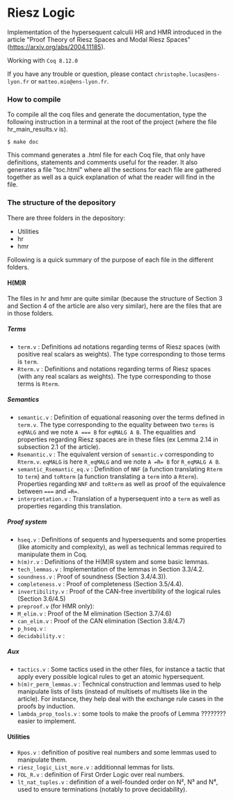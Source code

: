 Riesz Logic
===========

Implementation of the hypersequent calculii HR and HMR introduced in the article "Proof Theory of Riesz Spaces and Modal Riesz Spaces" (https://arxiv.org/abs/2004.11185).

Working with `Coq 8.12.0`

If you have any trouble or question, please contact `christophe.lucas@ens-lyon.fr` or `matteo.mio@ens-lyon.fr`.

### How to compile
To compile all the coq files and generate the documentation, type the following instruction in a terminal at the root of the project (where the file hr\_main\_results.v is).

	$ make doc

This command generates a .html file for each Coq file, that only have definitions, statements and comments useful for the reader. It also generates a file "toc.html" where all the sections for each file are gathered together as well as a quick explanation of what the reader will find in the file.


### The structure of the depository
There are three folders in the depository:

* Utilities
* hr
* hmr

Following is a quick summary of the purpose of each file in the different folders.

#### H(M)R
The files in hr and hmr are quite similar (because the structure of Section 3 and Section 4 of the article are also very similar), here are the files that are in those folders.

##### Terms
* `term.v` : Definitions  ad notations regarding terms of Riesz spaces (with positive real scalars as weights). The type corresponding to those terms is `term`.
* `Rterm.v` : Definitions and notations regarding terms of Riesz spaces (with any real scalars as weights). The type corresponding to those terms is `Rterm`.

##### Semantics
* `semantic.v` : Definition of equational reasoning over the terms defined in `term.v`. The type corresponding to the equality between two `terms` is `eqMALG` and we note `A === B` for `eqMALG A B`. The equalities and properties regarding Riesz spaces are in these files (ex Lemma 2.14 in subsection 2.1 of the article).
* `Rsemantic.v` : The equivalent version of `semantic.v` corresponding to `Rterm.v`. `eqMALG` is here `R_eqMALG` and we note `A =R= B` for `R_eqMALG A B`.
* `semantic_Rsemantic_eq.v` : Definition of `NNF` (a function translating `Rterm` to `term`) and `toRterm` (a function translating a `term` into a `Rterm`). Properties regarding `NNF` and `toRterm` as well as proof of the equivalence between `===` and `=R=`.
* `interpretation.v` : Translation of a hypersequent into a `term` as well as properties regarding this translation.

##### Proof system
* `hseq.v` : Definitions of sequents and hypersequents and some properties (like atomicity and complexity), as well as technical lemmas required to manipulate them in Coq.
* `h(m)r.v` : Definitions of the H(M)R system and some basic lemmas.
* `tech_lemmas.v` : Implementation of the lemmas in Section 3.3/4.2.
* `soundness.v` : Proof of soundness (Section 3.4/4.3)).
* `completeness.v` : Proof of completeness (Section 3.5/4.4).
* `invertibility.v` : Proof of the CAN-free invertibility of the logical rules (Section 3.6/4.5)
* `preproof.v` (for HMR only):
* `M_elim.v` : Proof of the M elimination (Section 3.7/4.6)
* `can_elim.v` : Proof of the CAN elimination (Section 3.8/4.7)
* `p_hseq.v` :
* `decidability.v` :

##### Aux
* `tactics.v` : Some tactics used in the other files, for instance a tactic that apply every possible logical rules to get an atomic hypersequent.
* `h(m)r_perm_lemmas.v` : Technical construction and lemmas used to help manipulate lists of lists (instead of multisets of multisets like in the article). For instance, they help deal with the exchange rule cases in the proofs by induction.
* `lambda_prop_tools.v` : some tools to make the proofs of Lemma ???????? easier to implement.

#### Utilities
* `Rpos.v` : definition of positive real numbers and some lemmas used to manipulate them.
* `riesz_logic_List_more.v` : additionnal lemmas for lists.
* `FOL_R.v` : definition of First Order Logic over real numbers.
* `lt_nat_tuples.v` : definition of a well-founded order on N², N³ and N⁴, used to ensure terminations (notably to prove decidability).
